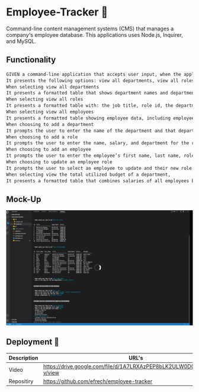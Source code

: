 # Employee-Tracker 💼

Command-line content management systems (CMS) that manages a company's employee database. This applications uses Node.js, Inquirer, and MySQL.

## Functionality 

```md
GIVEN a command-line application that accepts user input, when the application starts
It presents the following options: view all departments, view all roles, view all employees, add a department, add a role, add an employee, update an employee role and view budget by department
When selecting view all departments
It presents a formatted table that shows department names and department ids
When selecting view all roles
It presents a formatted table with: the job title, role id, the department that role belongs to, and the salary for that role
When selecting view all employees
It presents a formatted table showing employee data, including employee ids, first names, last names, job titles, departments, salaries, and managers that the employees report to
When choosing to add a department
It prompts the user to enter the name of the department and that department is added to the database
When choosing to add a role
It prompts the user to enter the name, salary, and department for the role and that role is added to the database
When choosing to add an employee
It prompts the user to enter the employee’s first name, last name, role, and manager, and that employee is added to the database
When choosing to update an employee role
It prompts the user to select an employee to update and their new role and this information is updated in the database 
When selecting view the total utilized budget of a department,
It presents a formatted table that combines salaries of all employees by department.
```

## Mock-Up

[![A video thumbnail shows the command-line employee management application with a play button overlaying the view.](./assets/images/employee-tracker%20video%20thumbnail.png)](https://drive.google.com/file/d/1A7LRXAzPEP8bLK2ULW0DOxoHc8GO5y-v/view)


## Deployment 🚀

| Description   | URL's                                                                  |
| ------------- | -------------                                                          |
| Video         | https://drive.google.com/file/d/1A7LRXAzPEP8bLK2ULW0DOxoHc8GO5y-v/view |
| Repositiry    | https://github.com/efrech/employee-tracker                             |